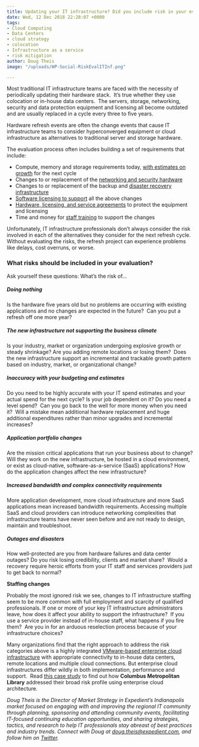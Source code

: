 ```yaml
---
title: Updating your IT infrastructure? Did you include risk in your evaluation process?
date: Wed, 12 Dec 2018 22:28:07 +0000
tags:
- Cloud Computing
- Data Centers
- cloud strategy
- colocation
- Infrastructure as a service
- risk mitigation
author: Doug Theis
image: "/uploads/WP-Social-RiskEvalITInf.png"

---
```

Most traditional IT infrastructure teams are faced with the necessity of periodically updating their hardware stack.  It’s true whether they use colocation or in-house data centers.  The servers, storage, networking, security and data protection equipment and licensing all become outdated and are usually replaced in a cycle every three to five years. 

Hardware refresh events are often the change events that cause IT infrastructure teams to consider hyperconverged equipment or cloud infrastructure as alternatives to traditional server and storage hardware. 

The evaluation process often includes building a set of requirements that include:

* Compute, memory and storage requirements today, [with estimates on growth](https://www.expedient.com/how-we-help/goals/adapt-to-change/) for the next cycle
* Changes to or replacement of the [networking and security hardware](https://www.expedient.com/how-we-help/goals/protect-data/)
* Changes to or replacement of the backup and [disaster recovery infrastructure](https://www.expedient.com/services/managed-services/disaster-recovery/)
* [Software licensing to support](https://www.expedient.com/how-we-help/goals/increase-productivity/) all the above changes
* [Hardware, licensing, and service agreements](https://www.expedient.com/how-we-help/challenges/system-dependability/) to protect the equipment and licensing
* Time and money for [staff training](https://www.expedient.com/how-we-help/challenges/skills-gaps/) to support the changes

Unfortunately, IT infrastructure professionals don’t always consider the risk involved in each of the alternatives they consider for the next refresh cycle.  Without evaluating the risks, the refresh project can experience problems like delays, cost overruns, or worse.

### What risks should be included in your evaluation?

Ask yourself these questions: What’s the risk of…

##### Doing nothing

Is the hardware five years old but no problems are occurring with existing applications and no changes are expected in the future?  Can you put a refresh off one more year?

##### The new infrastructure not supporting the business climate

Is your industry, market or organization undergoing explosive growth or steady shrinkage? Are you adding remote locations or losing them?  Does the new infrastructure support an incremental and trackable growth pattern based on industry, market, or organizational change?

##### Inaccuracy with your budgeting and estimates

Do you need to be highly accurate with your IT spend estimates and your actual spend for the next cycle? Is your job dependent on it? Do you need a level spend?  Can you go back to the well for more money when you need it?  Will a mistake mean additional hardware replacement and huge additional expenditures rather than minor upgrades and incremental increases?

##### Application portfolio changes

Are the mission critical applications that run your business about to change? Will they work on the new infrastructure, be hosted in a cloud environment, or exist as cloud-native, software-as-a-service (SaaS) applications? How do the application changes affect the new infrastructure?

##### Increased bandwidth and complex connectivity requirements

More application development, more cloud infrastructure and more SaaS applications mean increased bandwidth requirements. Accessing multiple SaaS and cloud providers can introduce networking complexities that infrastructure teams have never seen before and are not ready to design, maintain and troubleshoot.

##### Outages and disasters

How well-protected are you from hardware failures and data center outages? Do you risk losing credibility, clients and market share?  Would a recovery require heroic efforts from your IT staff and services providers just to get back to normal?

**Staffing changes**

Probably the most ignored risk we see, changes to IT infrastructure staffing seem to be more common with full employment and scarcity of qualified professionals. If one or more of your key IT infrastructure administrators leave, how does it affect your ability to support the infrastructure?  If you use a service provider instead of in-house staff, what happens if you fire them?  Are you in for an arduous reselection process because of your infrastructure choices?

Many organizations find that the right approach to address the risk categories above is a highly integrated [VMware-based enterprise cloud infrastructure](https://www.expedient.com/blog/expedient-announces-vmware-cloud-verified-designation/) with appropriate connectivity to in-house data centers, remote locations and multiple cloud connections. But enterprise cloud infrastructures differ wildly in both implementation, performance and support.  Read [this case study](https://www.expedient.com/resources/columbus-metropolitan-library/) to find out how **Columbus Metropolitan Library** addressed their broad risk profile using enterprise cloud architecture. 

_Doug Theis is the Director of Market Strategy in Expedient’s Indianapolis market focused on engaging with and improving the regional IT community through planning, sponsoring and attending community events, facilitating IT-focused continuing education opportunities, and sharing strategies, tactics, and research to help IT professionals stay abreast of best practices and industry trends. Connect with Doug at_ [_doug.theis@expedient.com_](mailto:doug.theis@expedient.com)_, and follow him on_ [_Twitter_](https://twitter.com/dougtheis)_._